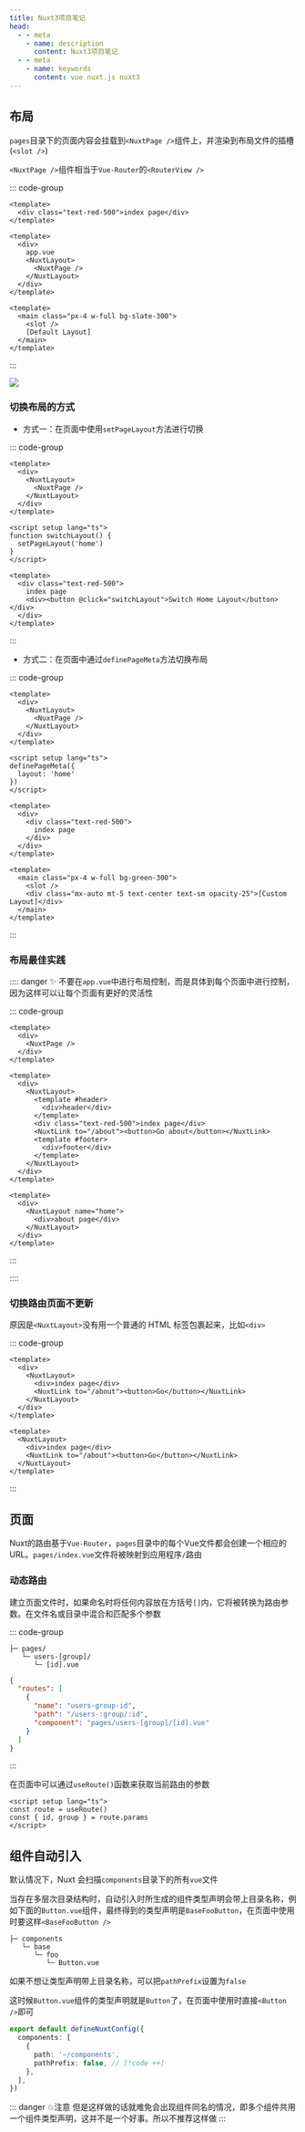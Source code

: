 ```yaml
---
title: Nuxt3项目笔记
head:
  - - meta
    - name: description
      content: Nuxt3项目笔记
  - - meta
    - name: keywords
      content: vue nuxt.js nuxt3
---
```


## 布局

`pages`目录下的页面内容会挂载到`<NuxtPage />`组件上，并渲染到布局文件的插槽(`<slot />`)

`<NuxtPage />`组件相当于`Vue-Router`的`<RouterView />`

::: code-group

```vue [index.vue]
<template>
  <div class="text-red-500">index page</div>
</template>
```

```vue [app.vue]
<template>
  <div>
    app.vue
    <NuxtLayout>
      <NuxtPage />
    </NuxtLayout>
  </div>
</template>
```

```vue [默认布局]
<template>
  <main class="px-4 w-full bg-slate-300">
    <slot />
    [Default Layout]
  </main>
</template>
```

:::

![](./assets/页面和布局_1.png)

### 切换布局的方式

- 方式一：在页面中使用`setPageLayout`方法进行切换

::: code-group

```vue [app.vue]
<template>
  <div>
    <NuxtLayout>
      <NuxtPage />
    </NuxtLayout>
  </div>
</template>
```

```vue{2-4} [页面]
<script setup lang="ts">
function switchLayout() {
  setPageLayout('home')
}
</script>

<template>
  <div class="text-red-500">
    index page
    <div><button @click="switchLayout">Switch Home Layout</button></div>
  </div>
</template>
```

:::

- 方式二：在页面中通过`definePageMeta`方法切换布局

::: code-group

```vue [app.vue]
<template>
  <div>
    <NuxtLayout>
      <NuxtPage />
    </NuxtLayout>
  </div>
</template>
```

```vue{2-4,9-17} [页面]
<script setup lang="ts">
definePageMeta({
  layout: 'home'
})
</script>

<template>
  <div>
    <div class="text-red-500">
      index page
    </div>
  </div>
</template>

```

```vue [home布局]
<template>
  <main class="px-4 w-full bg-green-300">
    <slot />
    <div class="mx-auto mt-5 text-center text-sm opacity-25">[Custom Layout]</div>
  </main>
</template>
```

:::

### 布局最佳实践

:::: danger ✨
不要在`app.vue`中进行布局控制，而是具体到每个页面中进行控制，因为这样可以让每个页面有更好的灵活性

::: code-group

```vue [app.vue]
<template>
  <div>
    <NuxtPage />
  </div>
</template>
```

```vue [index页面]
<template>
  <div>
    <NuxtLayout>
      <template #header>
        <div>header</div>
      </template>
      <div class="text-red-500">index page</div>
      <NuxtLink to="/about"><button>Go about</button></NuxtLink>
      <template #footer>
        <div>footer</div>
      </template>
    </NuxtLayout>
  </div>
</template>
```

```vue [about页面]
<template>
  <div>
    <NuxtLayout name="home">
      <div>about page</div>
    </NuxtLayout>
  </div>
</template>
```

:::

::::

### 切换路由页面不更新

原因是`<NuxtLayout>`没有用一个普通的 HTML 标签包裹起来，比如`<div>`

::: code-group

```vue [正确的写法]
<template>
  <div>
    <NuxtLayout>
      <div>index page</div>
      <NuxtLink to="/about"><button>Go</button></NuxtLink>
    </NuxtLayout>
  </div>
</template>
```

```vue [错误的写法]
<template>
  <NuxtLayout>
    <div>index page</div>
    <NuxtLink to="/about"><button>Go</button></NuxtLink>
  </NuxtLayout>
</template>
```

:::

## 页面

Nuxt的路由基于`Vue-Router`，`pages`目录中的每个Vue文件都会创建一个相应的URL。`pages/index.vue`文件将被映射到应用程序`/`路由

### 动态路由

建立页面文件时，如果命名时将任何内容放在方括号`[]`内，它将被转换为路由参数。在文件名或目录中混合和匹配多个参数

::: code-group

```[目录结构]
├─ pages/
   └─ users-[group]/
      └─ [id].vue

```

```json [生成的路由]
{
  "routes": [
    {
      "name": "users-group-id",
      "path": "/users-:group/:id",
      "component": "pages/users-[group]/[id].vue"
    }
  ]
}
```

:::

在页面中可以通过`useRoute()`函数来获取当前路由的参数

```vue
<script setup lang="ts">
const route = useRoute()
const { id, group } = route.params
</script>
```

## 组件自动引入

默认情况下，Nuxt 会扫描`components`目录下的所有`vue`文件

当存在多层次目录结构时，自动引入时所生成的组件类型声明会带上目录名称，例如下面的`Button.vue`组件，最终得到的类型声明是`BaseFooButton`，在页面中使用时要这样`<BaseFooButton />
`

```
├─ components
   └─ base
      └─ foo
         └─ Button.vue
```

如果不想让类型声明带上目录名称，可以把`pathPrefix`设置为`false`

这时候`Button.vue`组件的类型声明就是`Button`了，在页面中使用时直接`<Button />`即可

```ts
export default defineNuxtConfig({
  components: [
    {
      path: '~/components',
      pathPrefix: false, // [!code ++]
    },
  ],
})
```

::: danger 💥注意
但是这样做的话就难免会出现组件同名的情况，即多个组件共用一个组件类型声明，这并不是一个好事。所以不推荐这样做
:::
